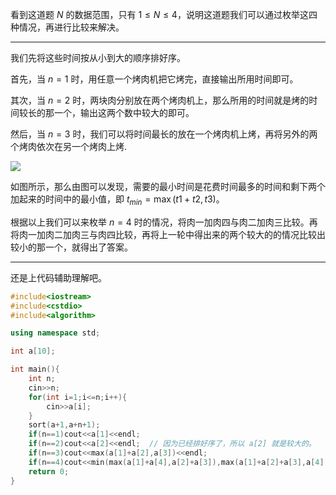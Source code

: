 看到这道题 $N$ 的数据范围，只有 $1 \le N \le 4$，说明这道题我们可以通过枚举这四种情况，再进行比较来解决。

---

我们先将这些时间按从小到大的顺序排好序。

首先，当 $n=1$ 时，用任意一个烤肉机把它烤完，直接输出所用时间即可。

其次，当 $n=2$ 时，两块肉分别放在两个烤肉机上，那么所用的时间就是烤的时间较长的那一个，输出这两个数中较大的即可。

然后，当 $n=3$ 时，我们可以将时间最长的放在一个烤肉机上烤，再将另外的两个烤肉依次在另一个烤肉上烤.

![](https://cdn.luogu.com.cn/upload/image_hosting/8p38gqr3.png)

如图所示，那么由图可以发现，需要的最小时间是花费时间最多的时间和剩下两个加起来的时间中的最小值，即 $t_{min}=\max(t1+t2,t3)$。


根据以上我们可以来枚举 $n=4$ 时的情况，将肉一加肉四与肉二加肉三比较。再将肉一加肉二加肉三与肉四比较，再将上一轮中得出来的两个较大的的情况比较出较小的那一个，就得出了答案。

---

还是上代码辅助理解吧。

```cpp
#include<iostream>
#include<cstdio>
#include<algorithm>

using namespace std;

int a[10];

int main(){
    int n;
    cin>>n;
    for(int i=1;i<=n;i++){
        cin>>a[i];
    }
    sort(a+1,a+n+1);
    if(n==1)cout<<a[1]<<endl;
    if(n==2)cout<<a[2]<<endl;  // 因为已经排好序了，所以 a[2] 就是较大的。
    if(n==3)cout<<max(a[1]+a[2],a[3])<<endl;
    if(n==4)cout<<min(max(a[1]+a[4],a[2]+a[3]),max(a[1]+a[2]+a[3],a[4]))<<endl;
    return 0;
}
```
